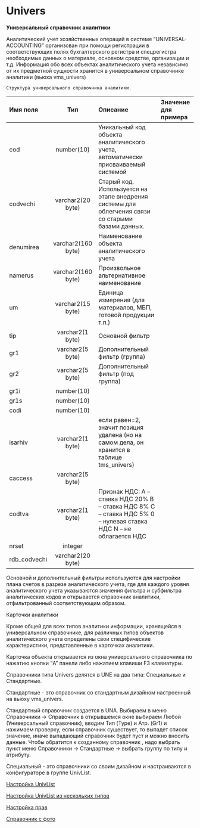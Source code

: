 # Univers

**Универсальный справочник аналитики**

Аналитический учет хозяйственных операций в системе “UNIVERSAL-ACCOUNTING” организован при помощи регистрации в соответствующих полях бухгалтерского регистра и спецрегистра необходимых данных о материале, основном средстве, организации и т.д. Информация обо всех объектах аналитического учета независимо от их предметной сущности хранится в универсальном справочнике аналитики \(вьюха vms\_univers\)

`Структура универсального справочника аналитики.`

| **Имя поля** | **Тип** | **Описание** | **Значение для примера** |
| :--- | :---: | :--- | :--- |
| cod | number\(10\) | Уникальный код объекта аналитического учета, автоматически присваиваемый системой |  |
| codvechi | varchar2\(20 byte\) | Старый код. Используется на этапе внедрения системы для облегчения связи со старыми базами данных. |  |
| denumirea | varchar2\(160 byte\) | Наименование объекта аналитического учета |  |
| namerus | varchar2\(160 byte\) | Произвольное альтернативное наименование |  |
| um | varchar2\(15 byte\) | Единица измерения \(для материалов, МБП, готовой продукции т.п.\) |  |
| tip | varchar2\(1 byte\) | Основной фильтр |  |
| gr1 | varchar2\(5 byte\) | Дополнительный фильтр \(группа\) |  |
| gr2 | varchar2\(5 byte\) | Дополнительный фильтр \(под группа\) |  |
| gr1i | number\(10\) |  |  |
| gr1s | number\(10\) |  |  |
| codi | number\(10\) |  |  |
| isarhiv | varchar2\(1 byte\) | если равен=2, значит позиция удалена \(но на самом дела, он хранится в таблице tms\_univers\) |  |
| caccess | varchar2\(5 byte\) |  |  |
| codtva | varchar2\(1 byte\) | Признак НДС: A – ставка НДС 20% B – ставка НДС 8% C – ставка НДС 5% 0 – нулевая ставка НДС N – не облагается НДС |  |
| nrset | integer |  |  |
| rdb\_codvechi | varchar2\(20 byte\) |  |  |

Основной и дополнительный фильтры используются для настройки плана счетов в разрезе аналитического учета, где для каждого уровня аналитического учета указываются значения фильтра и субфильтра аналитических кодов и открывается справочник аналитики, отфильтрованный соответствующим образом.

Карточки аналитики

Кроме общей для всех типов аналитики информации, хранящейся в универсальном справочнике, для различных типов объектов аналитического учета определены свои специфические характеристики, представленные в карточках аналитики.

Карточка объекта открывается из окна универсального справочника по нажатию кнопки “A” панели либо нажатием клавиши F3 клавиатуры.

Справочники типа Univers делятся в UNE на два типа: Специальные и Стандартные.

Стандартные - это справочник со стандартным дизайном настроенный на вьюху vms\_univers.

Стандартный справочник создается в UNA. Выбираем в меню Справочники -&gt; Справочник в открывшемся окне выбираем Любой \(Универсальный справочник\), вводим Тип \(Type\) и Атр. \(Gr1\) и нажимаем проверку, если справочник существует, то выпадет список значение, иначе выпадающий справочник будет пуст и можно вносить данные. Чтобы обратится к созданному справочник , надо выбрать пункт меню Справочники -&gt; Стандартные -&gt; выбрать группу по типу и атрибуту.

Специальный - это справочники со своим дизайном и настраиваются в конфигураторе в группе UnivList.

[Настройка UnivList](nastroika-univlist/)

[Настройка UnivList из нескольких типов](nastroika-univlist-iz-neskolkikh-tipov.md)

[Настройка прав](nastroika-prav.md)

[Справочник с фото](spravochnik-s-foto/)

